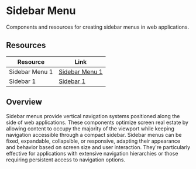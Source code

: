 # Sidebar Menu

Components and resources for creating sidebar menus in web applications.

## Resources

| Resource | Link |
|---|---|
| Sidebar Menu 1 | [Sidebar Menu 1](https://codepen.io/jcoulterdesign/pen/qdWxEm) |
| Sidebar 1 | [Sidebar 1](https://codepen.io/azouaoui-med/pen/wpBadb) |

## Overview

Sidebar menus provide vertical navigation systems positioned along the side of web applications. These components optimize screen real estate by allowing content to occupy the majority of the viewport while keeping navigation accessible through a compact sidebar. Sidebar menus can be fixed, expandable, collapsible, or responsive, adapting their appearance and behavior based on screen size and user interaction. They're particularly effective for applications with extensive navigation hierarchies or those requiring persistent access to navigation options. 